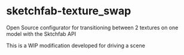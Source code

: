 sketchfab-texture_swap
========================
Open Source configurator for transitioning between 2 textures on one model with the Sktchfab API

This is a WIP modification developed for driving a scene 
